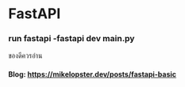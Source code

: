 # FastAPI

### run fastapi -fastapi dev main.py

ของดีควรอ่าน
#### Blog: https://mikelopster.dev/posts/fastapi-basic
